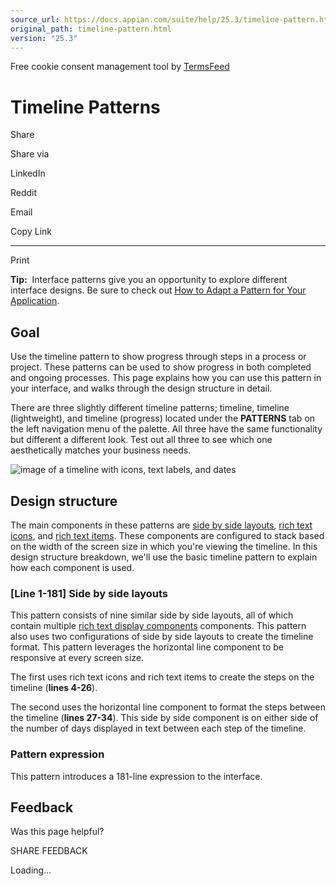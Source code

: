 ```yaml
---
source_url: https://docs.appian.com/suite/help/25.3/timeline-pattern.html
original_path: timeline-pattern.html
version: "25.3"
---
```


Free cookie consent management tool by [TermsFeed](https://www.termsfeed.com/)

# Timeline Patterns

Share

Share via

LinkedIn

Reddit

Email

Copy Link

* * *

Print

**Tip:**  Interface patterns give you an opportunity to explore different interface designs. Be sure to check out [How to Adapt a Pattern for Your Application](Adapt_a_SAIL_Recipe_to_Work_with_My_Applications.html).

## Goal

Use the timeline pattern to show progress through steps in a process or project. These patterns can be used to show progress in both completed and ongoing processes. This page explains how you can use this pattern in your interface, and walks through the design structure in detail.

There are three slightly different timeline patterns; timeline, timeline (lightweight), and timeline (progress) located under the **PATTERNS** tab on the left navigation menu of the palette. All three have the same functionality but different a different look. Test out all three to see which one aesthetically matches your business needs.

![image of a timeline with icons, text labels, and dates](images/patterns/timeline_pattern_example.png)

## Design structure

The main components in these patterns are [side by side layouts](Side_By_Side_Layout.html), [rich text icons](Styled_Icon_Component.html), and [rich text items](Styled_Text_Component.html). These components are configured to stack based on the width of the screen size in which you're viewing the timeline. In this design structure breakdown, we'll use the basic timeline pattern to explain how each component is used.

### \[Line 1-181\] Side by side layouts

This pattern consists of nine similar side by side layouts, all of which contain multiple [rich text display components](Rich_Text_Component.html) components. This pattern also uses two configurations of side by side layouts to create the timeline format. This pattern leverages the horizontal line component to be responsive at every screen size.

The first uses rich text icons and rich text items to create the steps on the timeline (**lines 4-26**).

The second uses the horizontal line component to format the steps between the timeline (**lines 27-34**). This side by side component is on either side of the number of days displayed in text between each step of the timeline.

### Pattern expression

This pattern introduces a 181-line expression to the interface.

## Feedback

Was this page helpful?

SHARE FEEDBACK

Loading...